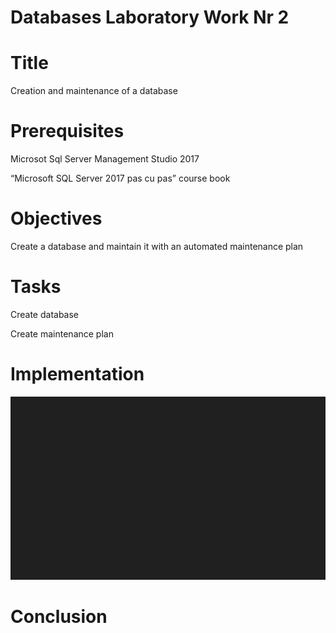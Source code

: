 # Databases Laboratory Work Nr 2

# Title

Creation and maintenance of a database

# Prerequisites

Microsot Sql Server Management Studio 2017

“Microsoft SQL Server 2017 pas cu pas” course book

# Objectives

Create a database and maintain it with an automated maintenance plan

# Tasks

Create database

Create maintenance plan


# Implementation

![Image of Yaktocat](https://github.com/Victor0120/Balan.Victor/blob/master/Screenshot%202020-09-20%20122900.png)

# Conclusion
